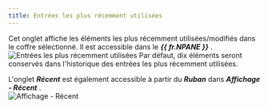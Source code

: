 ```yaml
---
title: Entrées les plus récemment utilisées
---
```

Cet onglet affiche les éléments les plus récemment utilisées/modifiés dans le coffre sélectionné. Il est accessible dans le ***{{ fr.NPANE }}*** .  
![Entrées les plus récemment utilisées](/img/fr/rdm/mac/clip0208.png) 
Par défaut, dix éléments seront conservés dans l'historique des entrées les plus récemment utilisées.  

L'onglet ***Récent*** est également accessible à partir du ***Ruban*** dans ***Affichage - Récent*** .  
![Affichage - Récent](/img/fr/rdm/mac/RDMMac2005.png) 

